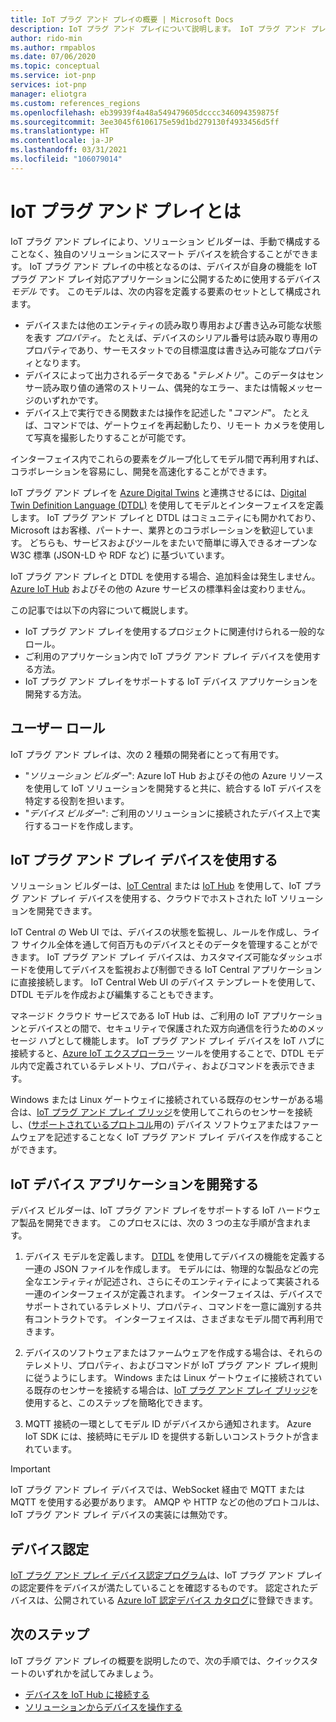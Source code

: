 ```yaml
---
title: IoT プラグ アンド プレイの概要 | Microsoft Docs
description: IoT プラグ アンド プレイについて説明します。 IoT プラグ アンド プレイは、スマート IoT デバイスがその機能を宣言できるようにするオープン モデリング言語に基づいています。 IoT デバイスは、クラウド ソリューションに接続するとき、デバイス モデルと呼ばれるその宣言を提示します。 これで、クラウド ソリューションでは、デバイスを自動的に認識して、デバイスとのやり取りを開始できるようになります。すべてコードを記述することなく行うことができます。
author: rido-min
ms.author: rmpablos
ms.date: 07/06/2020
ms.topic: conceptual
ms.service: iot-pnp
services: iot-pnp
manager: eliotgra
ms.custom: references_regions
ms.openlocfilehash: eb39939f4a48a549479605dcccc346094359875f
ms.sourcegitcommit: 3ee3045f6106175e59d1bd279130f4933456d5ff
ms.translationtype: HT
ms.contentlocale: ja-JP
ms.lasthandoff: 03/31/2021
ms.locfileid: "106079014"
---
```

# <a name="what-is-iot-plug-and-play"></a>IoT プラグ アンド プレイとは

IoT プラグ アンド プレイにより、ソリューション ビルダーは、手動で構成することなく、独自のソリューションにスマート デバイスを統合することができます。 IoT プラグ アンド プレイの中核となるのは、デバイスが自身の機能を IoT プラグ アンド プレイ対応アプリケーションに公開するために使用するデバイス _モデル_ です。 このモデルは、次の内容を定義する要素のセットとして構成されます。

- デバイスまたは他のエンティティの読み取り専用および書き込み可能な状態を表す _プロパティ_。 たとえば、デバイスのシリアル番号は読み取り専用のプロパティであり、サーモスタットでの目標温度は書き込み可能なプロパティとなります。
- デバイスによって出力されるデータである "_テレメトリ_"。このデータはセンサー読み取り値の通常のストリーム、偶発的なエラー、または情報メッセージのいずれかです。
- デバイス上で実行できる関数または操作を記述した "_コマンド_"。 たとえば、コマンドでは、ゲートウェイを再起動したり、リモート カメラを使用して写真を撮影したりすることが可能です。

インターフェイス内でこれらの要素をグループ化してモデル間で再利用すれば、コラボレーションを容易にし、開発を高速化することができます。

IoT プラグ アンド プレイを [Azure Digital Twins](../digital-twins/overview.md) と連携させるには、[Digital Twin Definition Language (DTDL)](https://github.com/Azure/opendigitaltwins-dtdl) を使用してモデルとインターフェイスを定義します。 IoT プラグ アンド プレイと DTDL はコミュニティにも開かれており、Microsoft はお客様、パートナー、業界とのコラボレーションを歓迎しています。 どちらも、サービスおよびツールをまたいで簡単に導入できるオープンな W3C 標準 (JSON-LD や RDF など) に基づいています。

IoT プラグ アンド プレイと DTDL を使用する場合、追加料金は発生しません。 [Azure IoT Hub](../iot-hub/about-iot-hub.md) およびその他の Azure サービスの標準料金は変わりません。

この記事では以下の内容について概説します。

- IoT プラグ アンド プレイを使用するプロジェクトに関連付けられる一般的なロール。
- ご利用のアプリケーション内で IoT プラグ アンド プレイ デバイスを使用する方法。
- IoT プラグ アンド プレイをサポートする IoT デバイス アプリケーションを開発する方法。

## <a name="user-roles"></a>ユーザー ロール

IoT プラグ アンド プレイは、次の 2 種類の開発者にとって有用です。

- "_ソリューション ビルダー_": Azure IoT Hub およびその他の Azure リソースを使用して IoT ソリューションを開発すると共に、統合する IoT デバイスを特定する役割を担います。
- "_デバイス ビルダー_": ご利用のソリューションに接続されたデバイス上で実行するコードを作成します。

## <a name="use-iot-plug-and-play-devices"></a>IoT プラグ アンド プレイ デバイスを使用する

ソリューション ビルダーは、[IoT Central](../iot-central/core/overview-iot-central.md) または [IoT Hub](../iot-hub/about-iot-hub.md) を使用して、IoT プラグ アンド プレイ デバイスを使用する、クラウドでホストされた IoT ソリューションを開発できます。

IoT Central の Web UI では、デバイスの状態を監視し、ルールを作成し、ライフ サイクル全体を通して何百万ものデバイスとそのデータを管理することができます。 IoT プラグ アンド プレイ デバイスは、カスタマイズ可能なダッシュボードを使用してデバイスを監視および制御できる IoT Central アプリケーションに直接接続します。 IoT Central Web UI のデバイス テンプレートを使用して、DTDL モデルを作成および編集することもできます。

マネージド クラウド サービスである IoT Hub は、ご利用の IoT アプリケーションとデバイスとの間で、セキュリティで保護された双方向通信を行うためのメッセージ ハブとして機能します。 IoT プラグ アンド プレイ デバイスを IoT ハブに接続すると、[Azure IoT エクスプローラー](./howto-use-iot-explorer.md) ツールを使用することで、DTDL モデル内で定義されているテレメトリ、プロパティ、およびコマンドを表示できます。

Windows または Linux ゲートウェイに接続されている既存のセンサーがある場合は、[IoT プラグ アンド プレイ ブリッジ](./concepts-iot-pnp-bridge.md)を使用してこれらのセンサーを接続し、([サポートされているプロトコル](./concepts-iot-pnp-bridge.md#supported-protocols-and-sensors)用の) デバイス ソフトウェアまたはファームウェアを記述することなく IoT プラグ アンド プレイ デバイスを作成することができます。

## <a name="develop-an-iot-device-application"></a>IoT デバイス アプリケーションを開発する

デバイス ビルダーは、IoT プラグ アンド プレイをサポートする IoT ハードウェア製品を開発できます。 このプロセスには、次の 3 つの主な手順が含まれます。

1. デバイス モデルを定義します。 [DTDL](https://github.com/Azure/opendigitaltwins-dtdl) を使用してデバイスの機能を定義する一連の JSON ファイルを作成します。 モデルには、物理的な製品などの完全なエンティティが記述され、さらにそのエンティティによって実装される一連のインターフェイスが定義されます。 インターフェイスは、デバイスでサポートされているテレメトリ、プロパティ、コマンドを一意に識別する共有コントラクトです。 インターフェイスは、さまざまなモデル間で再利用できます。

1. デバイスのソフトウェアまたはファームウェアを作成する場合は、それらのテレメトリ、プロパティ、およびコマンドが IoT プラグ アンド プレイ規則に従うようにします。 Windows または Linux ゲートウェイに接続されている既存のセンサーを接続する場合は、[IoT プラグ アンド プレイ ブリッジ](./concepts-iot-pnp-bridge.md)を使用すると、このステップを簡略化できます。

1. MQTT 接続の一環としてモデル ID がデバイスから通知されます。 Azure IoT SDK には、接続時にモデル ID を提供する新しいコンストラクトが含まれています。

> [!Important]
> IoT プラグ アンド プレイ デバイスでは、WebSocket 経由で MQTT または MQTT を使用する必要があります。 AMQP や HTTP などの他のプロトコルは、IoT プラグ アンド プレイ デバイスの実装には無効です。

## <a name="device-certification"></a>デバイス認定

[IoT プラグ アンド プレイ デバイス認定プログラム](../certification/program-requirements-pnp.md)は、IoT プラグ アンド プレイの認定要件をデバイスが満たしていることを確認するものです。 認定されたデバイスは、公開されている [Azure IoT 認定デバイス カタログ](https://aka.ms/devicecatalog)に登録できます。

## <a name="next-steps"></a>次のステップ

IoT プラグ アンド プレイの概要を説明したので、次の手順では、クイックスタートのいずれかを試してみましょう。

- [デバイスを IoT Hub に接続する](./quickstart-connect-device.md)
- [ソリューションからデバイスを操作する](./quickstart-service.md)
